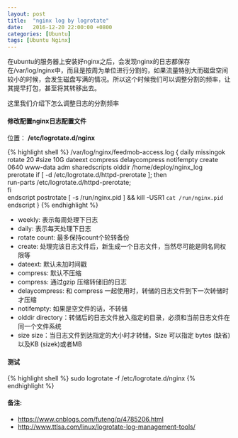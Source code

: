```yaml
---
layout: post
title:  "nginx log by logrotate"
date:   2016-12-20 22:00:00 +0800
categories: [Ubuntu]
tags: [Ubuntu Nginx]
---
```


在ubuntu的服务器上安装好nginx之后，会发现nginx的日志都保存在/var/log/nginx中，而且是按周为单位进行分割的，如果流量特别大而磁盘空间较小的时候，会发生磁盘写满的情况。所以这个时候我们可以调整分割的频率，让其提早打包，甚至将其转移出去。

这里我们介绍下怎么调整日志的分割频率


#### 修改配置nginx日志配置文件
位置： **/etc/logrotate.d/nginx**

{% highlight shell %}
/var/log/nginx/feedmob-access.log {
        daily
        missingok
        rotate 20
        #size 10G
        dateext
        compress
        delaycompress
        notifempty
        create 0640 www-data adm
        sharedscripts
        olddir /home/deploy/nginx_log
        prerotate
                if [ -d /etc/logrotate.d/httpd-prerotate ]; then \
                        run-parts /etc/logrotate.d/httpd-prerotate; \
                fi \
        endscript
        postrotate
                [ -s /run/nginx.pid ] && kill -USR1 `cat /run/nginx.pid`
        endscript
}
{% endhighlight %}

* weekly: 表示每周处理下日志
* daily: 表示每天处理下日志
* rotate count: 最多保持count个轮转备份
* create: 处理完该日志文件后，新生成一个日志文件，当然尽可能是同名同权限等
* dateext: 默认未加时间戳
* compress: 默认不压缩
* compress: 通过gzip 压缩转储旧的日志
* delaycompress: 和 compress 一起使用时，转储的日志文件到下一次转储时才压缩
* notifempty: 如果是空文件的话，不转储
* olddir directory：转储后的日志文件放入指定的目录，必须和当前日志文件在同一个文件系统
* size size：当日志文件到达指定的大小时才转储，Size 可以指定 bytes (缺省)以及KB (sizek)或者MB

#### 测试
{% highlight shell %}
sudo logrotate -f /etc/logrotate.d/nginx
{% endhighlight %}

#### 备注:
* https://www.cnblogs.com/futeng/p/4785206.html
* http://www.ttlsa.com/linux/logrotate-log-management-tools/
